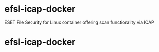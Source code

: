 # efsl-icap-docker
ESET File Security for Linux container offering scan functionality via ICAP
# efsl-icap-docker
